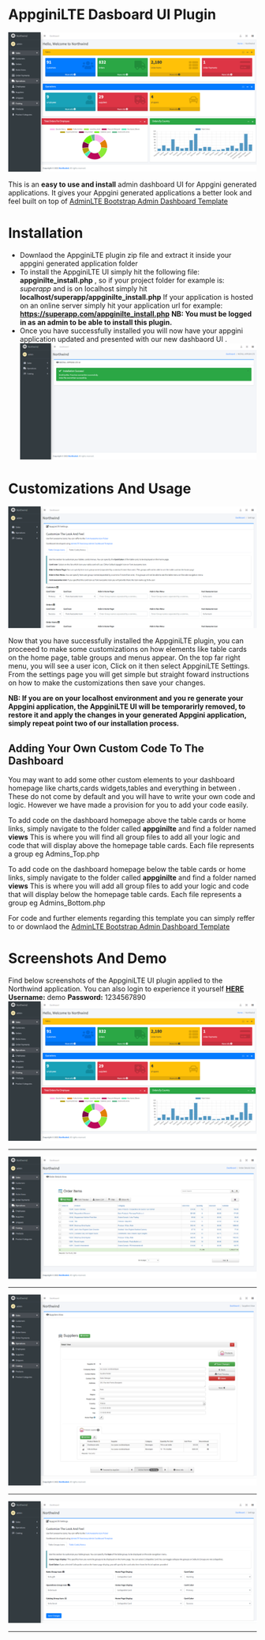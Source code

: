 # AppginiLTE Dasboard UI Plugin

![Homepage](https://raw.githubusercontent.com/ronniengoda/appginilte/master/appginilte/screenshots/FireShot%20Capture%20041%20-%20Northwind%20-%20Homepage%20-%20localhost.png?token=GHSAT0AAAAAABUC5FT6PSZYJSQJSCOTF774YVJ2WZQ "Homepage")

This is an **easy to use and install** admin dashboard UI for Appgini generated applications.
It gives your Appgini generated applications a better look and feel built on top of [AdminLTE Bootstrap Admin Dashboard Template](https://adminlte.io "AdminLTE Bootstrap Admin Dashboard Template") 

# Installation
- Downlaod the AppginiLTE plugin zip file and extract it inside your appgini generated application folder
- To install the AppginiLTE UI simply hit the following file: **appginilte_install.php** , so if your project folder for example is: *superapp* and is on localhost simply hit **localhost/superapp/appginilte_install.php** 
If your application is hosted on an online server simply hit your application url for example: **https://superapp.com/appginilte_install.php**
**NB: You must be logged in as an admin to be able to install this plugin.**
- Once you have successfully installed you will now have your appgini application updated and presented with our new dashbaord UI .
[![InstallSuccess](https://raw.githubusercontent.com/ronniengoda/appginilte/master/appginilte/screenshots/FireShot%20Capture%20046%20-%20Northwind%20-%20localhost.png?token=GHSAT0AAAAAABUC5FT7F3VKOEWRJIZYW3VWYVJ3CDA "InstallSuccess")](https://raw.githubusercontent.com/ronniengoda/appginilte/master/appginilte/screenshots/FireShot%20Capture%20046%20-%20Northwind%20-%20localhost.png?token=GHSAT0AAAAAABUC5FT7F3VKOEWRJIZYW3VWYVJ3CDA "InstallSuccess")

# Customizations And Usage

[![Customization](https://raw.githubusercontent.com/ronniengoda/appginilte/master/appginilte/screenshots/FireShot%20Capture%20045%20-%20Northwind%20-%20localhost.png?token=GHSAT0AAAAAABUC5FT7E6CBUV4NJHVTEYPGYVJ3FMQ "Customization")](https://raw.githubusercontent.com/ronniengoda/appginilte/master/appginilte/screenshots/FireShot%20Capture%20045%20-%20Northwind%20-%20localhost.png?token=GHSAT0AAAAAABUC5FT7E6CBUV4NJHVTEYPGYVJ3FMQ "Customization")

Now that you have successfully installed the AppginiLTE plugin, you can proceeed to make some customizations on how elements like table cards on the home page, table groups and menus appear.
On the top far right menu, you will see a user icon, Click on it then select AppginiLTE Settings.
From the settings page you will get simple but straight foward instructions on how to make the customizations then save your changes.

**NB: If you are on your localhost environment and you re generate your Appgini application, the AppginiLTE UI will be temporarirly removed, to restore it and apply the changes in your generated Appgini application, simply repeat point two of our installation process.**

## Adding Your Own Custom Code To The Dashboard
You may want to add some other custom elements to your dashboard homepage like charts,cards widgets,tables and everything in between . These do not come by default and you will have to write your own code and logic. However we have made a provision for you to add your code easily. 

To add code on the dashboard homepage above the table cards or home links, simply navigate to the folder called **appginilte** and find a folder named **views** This is where you will find all group files to add all your logic and code that will display above the homepage table cards. Each file represents a group eg Admins_Top.php

To add code on the dashboard homepage below the table cards or home links, simply navigate to the folder called **appginilte** and find a folder named **views** This is where you will add all group files to add your logic and code that will display below the homepage table cards. Each file represents a group eg Admins_Bottom.php

For code and further elements regarding this template you can simply reffer to or downlaod the [AdminLTE Bootstrap Admin Dashboard Template](https://adminlte.io/ "AdminLTE Bootstrap Admin Dashboard Template")

# Screenshots And Demo

Find below screenshots  of the AppginiLTE UI plugin applied to the Northwind application. You can also login to experience it yourself [ **HERE**](https://payherokenya.com/northwind " HERE") **Username:** demo **Password:** 1234567890
[![Homepage](https://raw.githubusercontent.com/ronniengoda/appginilte/master/appginilte/screenshots/FireShot%20Capture%20041%20-%20Northwind%20-%20Homepage%20-%20localhost.png?token=GHSAT0AAAAAABUC5FT7YTKS5MD6ALPAPPT6YVJ3YMA "Homepage")](https://raw.githubusercontent.com/ronniengoda/appginilte/master/appginilte/screenshots/FireShot%20Capture%20041%20-%20Northwind%20-%20Homepage%20-%20localhost.png?token=GHSAT0AAAAAABUC5FT7YTKS5MD6ALPAPPT6YVJ3YMA "Homepage")

------------

[![Detailview](https://raw.githubusercontent.com/ronniengoda/appginilte/master/appginilte/screenshots/FireShot%20Capture%20042%20-%20Northwind%20-%20localhost.png?token=GHSAT0AAAAAABUC5FT6E3LQWN66YEXIG3FAYVJ3Y7Q "Detailview")](https://raw.githubusercontent.com/ronniengoda/appginilte/master/appginilte/screenshots/FireShot%20Capture%20042%20-%20Northwind%20-%20localhost.png?token=GHSAT0AAAAAABUC5FT6E3LQWN66YEXIG3FAYVJ3Y7Q "Detailview")

------------

[![Addnew](https://raw.githubusercontent.com/ronniengoda/appginilte/master/appginilte/screenshots/FireShot%20Capture%20043%20-%20Northwind%20-%20localhost.png?token=GHSAT0AAAAAABUC5FT7EERS6XCMQYR6LK72YVJ3ZSA "Addnew")](https://raw.githubusercontent.com/ronniengoda/appginilte/master/appginilte/screenshots/FireShot%20Capture%20043%20-%20Northwind%20-%20localhost.png?token=GHSAT0AAAAAABUC5FT7EERS6XCMQYR6LK72YVJ3ZSA "Addnew")

------------

[![CustmizeSettings](https://raw.githubusercontent.com/ronniengoda/appginilte/master/appginilte/screenshots/FireShot%20Capture%20044%20-%20Northwind%20-%20localhost.png?token=GHSAT0AAAAAABUC5FT644ETCQQIP4JI42VSYVJ32KQ "CustmizeSettings")](https://raw.githubusercontent.com/ronniengoda/appginilte/master/appginilte/screenshots/FireShot%20Capture%20044%20-%20Northwind%20-%20localhost.png?token=GHSAT0AAAAAABUC5FT644ETCQQIP4JI42VSYVJ32KQ "CustmizeSettings")

------------
